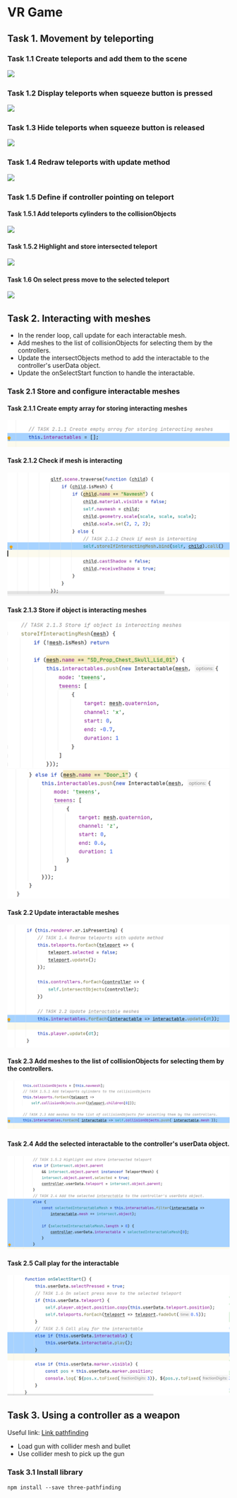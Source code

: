 # VR Game

## Task 1. Movement by teleporting

### Task 1.1 Create teleports and add them to the scene
![](docs/task_1.1.png)

### Task 1.2 Display teleports when squeeze button is pressed
![](docs/task_1.2.png)

### Task 1.3 Hide teleports when squeeze button is released
![](docs/task_1.3.png)

### Task 1.4 Redraw teleports with update method
![](docs/task_1.4.png)

### Task 1.5 Define if controller pointing on teleport

#### Task 1.5.1 Add teleports cylinders to the collisionObjects 
![](docs/task_1.5.1.png)

#### Task 1.5.2 Highlight and store intersected teleport
![](docs/task_1.5.2.png)

#### Task 1.6 On select press move to the selected teleport
![](docs/task_1.6.png)

## Task 2. Interacting with meshes
- In the render loop, call update for each interactable mesh.
- Add meshes to the list of collisionObjects for selecting them by the controllers.
- Update the intersectObjects method to add the interactable to the controller's userData object.
- Update the onSelectStart function to handle the interactable.

### Task 2.1 Store and configure interactable meshes
#### Task 2.1.1 Create empty array for storing interacting meshes
![](docs/task_2.1.1.png)

#### Task 2.1.2 Check if mesh is interacting
![](docs/task_2.1.2.png)

#### Task 2.1.3 Store if object is interacting meshes
![](docs/task_2.1.3a.png)
![](docs/task_2.1.3b.png)

#### Task 2.2 Update interactable meshes
![](docs/task_2.2.png)

#### Task 2.3 Add meshes to the list of collisionObjects for selecting them by the controllers.
![](docs/task_2.3.png)

#### Task 2.4 Add the selected interactable to the controller's userData object.
![](docs/task_2.4.png)

#### Task 2.5 Call play for the interactable
![](docs/task_2.5.png)


## Task 3. Using a controller as a weapon

Useful link: [Link pathfinding](https://three-pathfinding.donmccurdy.com/)

- Load gun with collider mesh and bullet
- Use collider mesh to pick up the gun

### Task 3.1 Install library
```
npm install --save three-pathfinding
```